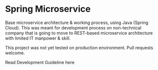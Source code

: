 # Spring Microservice
Base microservice architecture & working process, using Java (Spring Cloud). This was meant for development process on non-technical company that is going to move to REST-based microservice architecture with limited IT manpower & skill.

This project was not yet tested on production environment. Pull requests welcome.

Read Development Guideline here
